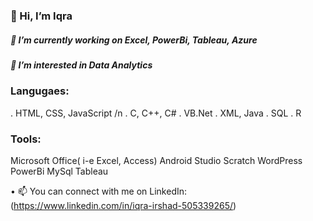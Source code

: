  
### 👋 Hi, I’m Iqra
##### 🔭 I’m currently working on Excel, PowerBi, Tableau, Azure
##### 👀 I’m interested in Data Analytics
### Langugaes:
. HTML, CSS, JavaScript /n
. C, C++, C#
. VB.Net
. XML, Java
. SQL
. R


### Tools:
Microsoft Office( i-e Excel, Access)
Android Studio
Scratch
WordPress
PowerBi
MySql
Tableau


• 📫 You can connect with me on LinkedIn: (https://www.linkedin.com/in/iqra-irshad-505339265/)

<!--
**iqrairshad7514/iqrairshad7514** is a ✨ _special_ ✨ repository because its `README.md` (this file) appears on your GitHub profile.

Here are some ideas to get you started:

* 🔭 I’m currently working on Excel, PowerBi, Tableau, Azure
- 🌱 I’m currently learning ...
- 👯 I’m looking to collaborate on ...
- 🤔 I’m looking for help with ...
- 💬 Ask me about ...
- 📫 How to reach me: ...
- 😄 Pronouns: ...
- ⚡ Fun fact: ...
-->
